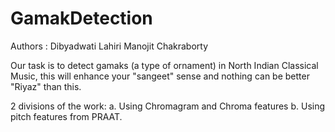 # GamakDetection
Authors : Dibyadwati Lahiri
          Manojit Chakraborty

Our task is to detect gamaks (a type of ornament) in North Indian Classical Music, this will enhance your "sangeet" sense and nothing can be better "Riyaz" than this.

2 divisions of the work: 
    a. Using Chromagram and Chroma features 
    b. Using pitch features from PRAAT.
